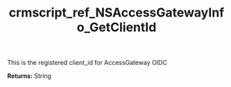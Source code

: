 ﻿---
title: crmscript_ref_NSAccessGatewayInfo_GetClientId
description: String NSAccessGatewayInfo.GetClientId()
intellisense: NSAccessGatewayInfo.GetClientId
keywords: NSAccessGatewayInfo, GetClientId
so.topic: reference
---

This is the registered client_id for AccessGateway OIDC

**Returns:** String


